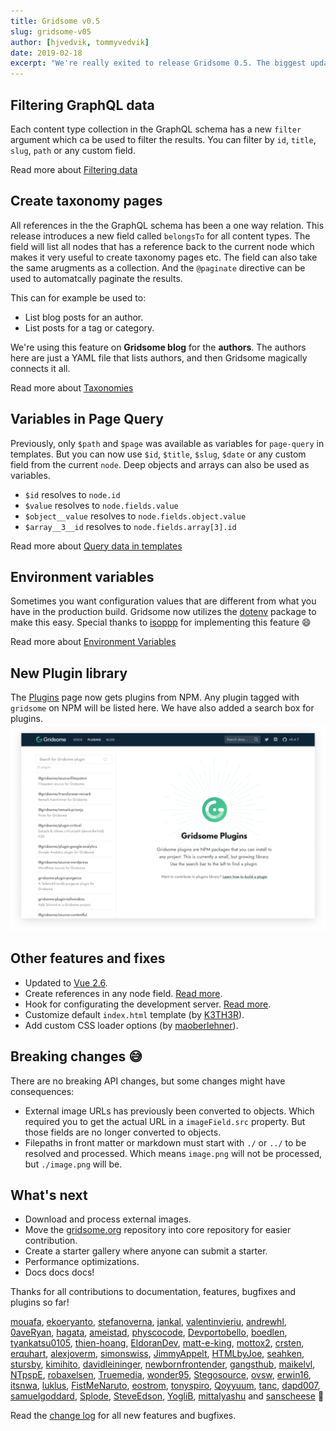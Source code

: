 ```yaml
---
title: Gridsome v0.5
slug: gridsome-v05
author: [hjvedvik, tommyvedvik]
date: 2019-02-18
excerpt: "We're really exited to release Gridsome 0.5. The biggest update yet. It has many important features that makes data handling easier and a lot more flexible. It opens up a whole new world of what you can build with Gridsome & Vue. Build Taxonomy pages and connections for any data."
---
```


## Filtering GraphQL data

Each content type collection in the GraphQL schema has a new `filter` argument which ca be used to filter the results. You can filter by `id`, `title`, `slug`, `path` or any custom field.

Read more about [Filtering data](/docs/filtering-data)

## Create taxonomy pages

All references in the the GraphQL schema has been a one way relation. This release introduces a new field called `belongsTo` for all content types. The field will list all nodes that has a reference back to the current node which makes it very useful to create taxonomy pages etc. The field can also take the same arugments as a collection. And the `@paginate` directive can be used to automatcally paginate the results.

This can for example be used to:
- List blog posts for an author.
- List posts for a tag or category.

We're using this feature on **Gridsome blog** for the **authors**. The authors here are just a YAML file that lists authors, and then Gridsome magically connects it all.

Read more about [Taxonomies](/docs/taxonomies)

## Variables in Page Query

Previously, only `$path` and `$page` was available as variables for `page-query` in templates. But you can now use `$id`, `$title`, `$slug`, `$date` or any custom field from the current `node`. Deep objects and arrays can also be used as variables.

- `$id` resolves to `node.id`
- `$value` resolves to `node.fields.value`
- `$object__value` resolves to `node.fields.object.value`
- `$array__3__id` resolves to `node.fields.array[3].id`

Read more about [Query data in templates](/docs/querying-data#query-data-in-templates)

## Environment variables

Sometimes you want configuration values that are different from what you have in the production build. Gridsome now utilizes the [dotenv](https://www.npmjs.com/package/dotenv) package to make this easy. Special thanks to [isoppp](https://twitter.com/isopppcom) for implementing this feature 😄

Read more about [Environment Variables](/docs/environment-variables)


## New Plugin library
The [Plugins](/plugins) page now gets plugins from NPM. Any plugin tagged with `gridsome` on NPM will be listed here. We have also added a search box for plugins.
![Plugin page](plugins.png)


## Other features and fixes

- Updated to [Vue 2.6](https://medium.com/the-vue-point/vue-2-6-released-66aa6c8e785e).
- Create references in any node field. [Read more](/docs/data-store-api#storecreatereferencetypename-id).
- Hook for configurating the development server. [Read more](/docs/server-api#apiconfigureserverfn).
- Customize default `index.html` template (by [K3TH3R](https://github.com/K3TH3R)).
- Add custom CSS loader options (by [maoberlehner](https://github.com/maoberlehner)).

## Breaking changes 😅

There are no breaking API changes, but some changes might have consequences:

- External image URLs has previously been converted to objects. Which required you to get the actual URL in a `imageField.src` property. But those fields are no longer converted to objects.
- Filepaths in front matter or markdown must start with `./` or `../` to be resolved and processed. Which means `image.png` will not be processed, but `./image.png` will be.


## What's next

- Download and process external images.
- Move the [gridsome.org](https://gridsome.org) repository into core repository for easier contribution.
- Create a starter gallery where anyone can submit a starter.
- Performance optimizations.
- Docs docs docs!

Thanks for all contributions to documentation, features, bugfixes and plugins so far!

[mouafa](https://github.com/mouafa), [ekoeryanto](https://github.com/ekoeryanto), [stefanoverna](https://github.com/stefanoverna), [jankal](https://github.com/jankal), [valentinvieriu](https://github.com/valentinvieriu), [andrewhl](https://github.com/andrewhl), [0aveRyan](https://github.com/0aveRyan), [hagata](https://github.com/hagata), [ameistad](https://github.com/ameistad), [physcocode](https://github.com/physcocode), [Devportobello](https://github.com/Devportobello), [boedlen](https://github.com/boedlen), [tyankatsu0105](https://github.com/tyankatsu0105), [thien-hoang](https://github.com/thien-hoang), [EldoranDev](https://github.com/EldoranDev), [matt-e-king](https://github.com/matt-e-king), [mottox2](https://github.com/mottox2), [crsten](https://github.com/crsten), [erquhart](https://github.com/erquhart), [alexjoverm](https://github.com/alexjoverm), [simonswiss](https://github.com/simonswiss), [JimmyAppelt](https://github.com/JimmyAppelt), [HTMLbyJoe](https://github.com/HTMLbyJoe), [seahken](https://github.com/seahken), [stursby](https://github.com/stursby), [kimihito](https://github.com/kimihito), [davidleininger](https://github.com/davidleininger), [newbornfrontender](https://github.com/newbornfrontender), [gangsthub](https://github.com/gangsthub), [maikelvl](https://github.com/maikelvl), [NTpspE](https://github.com/NTpspE), [robaxelsen](https://github.com/robaxelsen), [Truemedia](https://github.com/Truemedia), [wonder95](https://github.com/wonder95), [Stegosource](https://github.com/Stegosource), [ovsw](https://github.com/ovsw), [erwin16](https://github.com/erwin16), [itsnwa](https://github.com/itsnwa), [luklus](https://github.com/luklus), [FistMeNaruto](https://github.com/FistMeNaruto), [eostrom](https://github.com/eostrom), [tonyspiro](https://github.com/tonyspiro), [Qoyyuum](https://github.com/Qoyyuum), [tanc](https://github.com/tanc), [dapd007](https://github.com/dapd007), [samuelgoddard](https://github.com/samuelgoddard), [Splode](https://github.com/Splode), [SteveEdson](https://github.com/SteveEdson), [YogliB](https://github.com/YogliB), [mittalyashu](https://github.com/mittalyashu) and [sanscheese](https://github.com/sanscheese) 💪

Read the [change log](https://github.com/gridsome/gridsome/blob/master/gridsome/CHANGELOG.md) for all new features and bugfixes.
